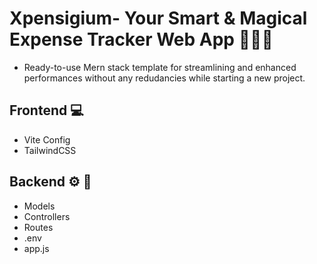 #    Xpensigium- Your Smart & Magical Expense Tracker Web App 📔📝🎶
-  Ready-to-use Mern stack template for streamlining and enhanced performances without any redudancies while starting a new project.
##  **Frontend 💻**
  - Vite Config
  - TailwindCSS

## **Backend ⚙ 🔄**
   - Models
   - Controllers
   - Routes
   - .env
   - app.js
